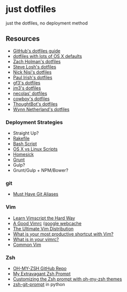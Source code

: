 # just dotfiles

just the dotfiles, no deployment method

## Resources

- [GitHub's dotfiles guide](http://dotfiles.github.io/)
- [dotfiles with lots of OS X defaults](https://github.com/mathiasbynens/dotfiles)
- [Zach Holman's dotfiles](https://github.com/holman/dotfiles)
- [Steve Losh's dotfiles](https://bitbucket.org/sjl/dotfiles)
- [Nick Nisi's dotfiles](https://github.com/nicknisi/dotfiles)
- [Paul Irish's dotfiles](https://github.com/paulirish/dotfiles)
- [gf3's dotfiles](https://github.com/gf3/dotfiles)
- [jm3's dotfiles](https://github.com/jm3/dotfiles)
- [necolas' dotfiles](https://github.com/necolas/dotfiles)
- [cowboy's dotfiles](https://github.com/cowboy/dotfiles)
- [ThoughtBot's dotfiles](https://github.com/thoughtbot/dotfiles)
- [Wynn Netherland's dotfiles](https://github.com/pengwynn/dotfiles)

### Deployment Strategies

- Straight Up?
- [Rakefile](https://github.com/nicknisi/dotfiles)
- [Bash Script](https://bitbucket.org/sjl/dotfiles/src)
- [OS X vs Linux Scripts](https://github.com/JarrodCTaylor/dotfiles)
- [Homesick](https://github.com/technicalpickles/homesick)
- [Grunt](https://github.com/eduardolundgren/dotfiles)
- Gulp?
- Grunt/Gulp + NPM/Bower?

### git

- [Must Have Git Aliases](http://durdn.com/blog/2012/11/22/must-have-git-aliases-advanced-examples/)

### Vim

- [Learn Vimscript the Hard Way](http://learnvimscriptthehardway.stevelosh.com/)
- [A Good Vimrc](http://dougblack.io/words/a-good-vimrc.html) ([google webcache](http://webcache.googleusercontent.com/search?q=cache:http://dougblack.io/words/a-good-vimrc.html)
- [The Ultimate Vim Distribution](http://vim.spf13.com/)
- [What is your most productive shortcut with Vim?](http://stackoverflow.com/questions/1218390/what-is-your-most-productive-shortcut-with-vim?rq=1)
- [What is in your vimrc?](http://stackoverflow.com/questions/164847/what-is-in-your-vimrc)
- [Common Vim](http://xn--h4hg.ws/2013/12/15/common-vim/)

### Zsh

- [OH-MY-ZSH GitHub Repo](https://github.com/robbyrussell/oh-my-zsh)
- [My Extravagant Zsh Prompt](http://stevelosh.com/blog/2010/02/my-extravagant-zsh-prompt/)
- [Customizing the Zsh prompt with oh-my-zsh themes](http://clauswitt.com/customizing-the-zsh-prompt-with-oh-my-zsh-themes.html)
- [zsh-git-prompt](https://github.com/olivierverdier/zsh-git-prompt) in
  python
